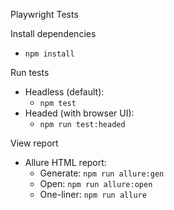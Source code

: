 Playwright Tests

Install dependencies

- `npm install`

Run tests

- Headless (default):
  - `npm test`
- Headed (with browser UI):
  - `npm run test:headed`

View report

- Allure HTML report:
  - Generate: `npm run allure:gen`
  - Open: `npm run allure:open`
  - One-liner: `npm run allure`

